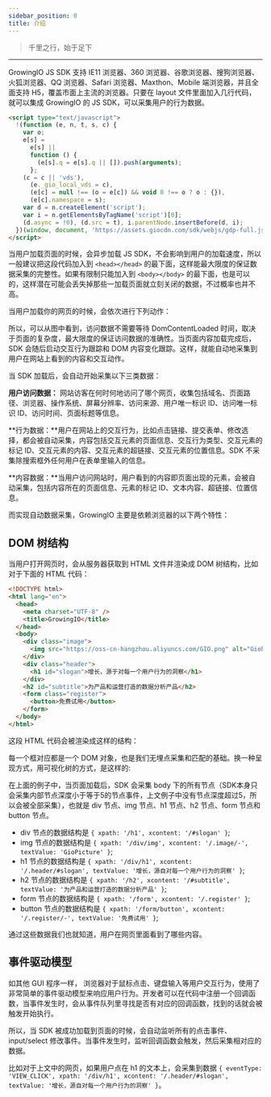```yaml
---
sidebar_position: 0
title: 介绍
---
```


> 千里之行，始于足下

----------------
GrowingIO JS SDK 支持 IE11 浏览器、360 浏览器、谷歌浏览器、搜狗浏览器、火狐浏览器、QQ 浏览器、Safari 浏览器、Maxthon、Mobile 端浏览器，并且全面支持 H5，覆盖市面上主流的浏览器。只要在 layout 文件里面加入几行代码，就可以集成 GrowingIO 的 JS SDK，可以采集用户的行为数据。

```html
<script type="text/javascript">
  !(function (e, n, t, s, c) {
    var o;
    e[s] =
      e[s] ||
      function () {
        (e[s].q = e[s].q || []).push(arguments);
      };
    (c = c || 'vds'),
      (e._gio_local_vds = c),
      (e[c] = null !== (o = e[c]) && void 0 !== o ? o : {}),
      (e[c].namespace = s);
    var d = n.createElement('script');
    var i = n.getElementsByTagName('script')[0];
    (d.async = !0), (d.src = t), i.parentNode.insertBefore(d, i);
  })(window, document, 'https://assets.giocdn.com/sdk/webjs/gdp-full.js', 'gdp');
</script>
```

当用户加载页面的时候，会异步加载 JS SDK，不会影响到用户的加载速度，所以一般建议把这段代码加入到 `<head></head>` 的最下面，这样能最大限度的保证数据采集的完整性。如果有限制只能加入到 `<body></body>` 的最下面，也是可以的，这样潜在可能会丢失掉那些一加载页面就立刻关闭的数据，不过概率也并不高。

当用户加载你的网页的时候，会依次进行下列动作：

<ImageLoader path="img/webjs/introduce" />

所以，可以从图中看到，访问数据不需要等待 DomContentLoaded 时间，取决于页面的复杂度，最大限度的保证访问数据的准确性。当页面内容加载完成后，SDK 会随后启动交互行为跟踪和 DOM 内容变化跟踪。这样，就能自动地采集到用户在网站上看到的内容和交互动作。

当 SDK 加载后，会自动开始采集以下三类数据：

**用户访问数据：** 网站访客在何时何地访问了哪个网页，收集包括域名、页面路径、浏览器、操作系统、屏幕分辨率、访问来源、用户唯一标识 ID、访问唯一标识 ID、访问时间、页面标题等信息。

**行为数据：**用户在网站上的交互行为，比如点击链接、提交表单、修改选择，都会被自动采集，内容包括交互元素的页面信息、交互行为类型、交互元素的标记 ID、交互元素的内容、交互元素的超链接、交互元素的位置信息。SDK 不采集除搜索框外任何用户在表单里输入的信息。

**内容数据：**当用户访问网站时，用户看到的内容即页面出现的元素，会被自动采集，包括内容所在的页面信息、元素的标记 ID、文本内容、超链接、位置信息。

而实现自动数据采集，GrowingIO 主要是依赖浏览器的以下两个特性：

## DOM 树结构

当用户打开网页时，会从服务器获取到 HTML 文件并渲染成 DOM 树结构，比如对于下面的 HTML 代码：

```html
<!DOCTYPE html>
<html lang="en">
  <head>
    <meta charset="UTF-8" />
    <title>GrowingIO</title>
  </head>
  <body>
    <div class="image">
      <img src="https://oss-cn-hangzhou.aliyuncs.com/GIO.png" alt="GioPicture" />
    </div>
    <div class="header">
      <h1 id="slogan">增长，源于对每一个用户行为的洞察</h1>
    </div>
    <h2 id="subtitle">为产品和运营打造的数据分析产品</h2>
    <form class="register">
      <button>免费试用</button>
    </form>
  </body>
</html>
```

这段 HTML 代码会被渲染成这样的结构：

<ImageLoader path="img/webjs/dom_structure" width="35%" />

每一个框对应都是一个 DOM 对象，也是我们无埋点采集和匹配的基础。换一种呈现方式，用可视化树的方式，是这样的:

<ImageLoader path="img/webjs/dom_tree" width="85%" />

在上面的例子中，当页面加载后，SDK 会采集 body 下的所有节点（SDK本身只会采集内部节点深度小于等于5的节点事件，上文例子中没有节点深度超过5，所以会被全部采集），也就是 div 节点、img 节点、h1 节点、h2 节点、form 节点和 button 节点。

* div 节点的数据结构是 `{ xpath: '/h1', xcontent: '/#slogan' }`;
* img 节点的数据结构是 `{ xpath: '/div/img', xcontent: '/.image/-', textValue: 'GioPicture' }`;
* h1 节点的数据结构是 `{ xpath: '/div/h1', xcontent: '/.header/#slogan', textValue: '增长，源自对每一个用户行为的洞察' }`;
* h2 节点的数据结构是 `{ xpath: '/h2', xcontent: '/#subtitle', textValue: '为产品和运营打造的数据分析产品' }`;
* form 节点的数据结构是 `{ xpath: '/form', xcontent: '/.register' }`;
* button 节点的数据结构是 `{ xpath: '/form/button', xcontent: '/.register/-', textValue: '免费试用' }`;

通过这些数据我们也就知道，用户在网页里面看到了哪些内容。

## 事件驱动模型

如其他 GUI 程序一样， 浏览器对于鼠标点击、键盘输入等用户交互行为，使用了非常简单的事件驱动模型来响应用户行为。开发者可以在代码中注册一个回调函数，当事件发生时，会从事件队列里寻找是否有对应的回调函数，找到的话就会被触发开始执行。

<ImageLoader path="img/webjs/event_loop" />

所以，当 SDK 被成功加载到页面的时候，会自动监听所有的点击事件、input/select 修改事件。当事件发生时，监听回调函数会触发，然后采集相对应的数据。

比如对于上文中的网页，如果用户点在 h1 的文本上，会采集到数据 `{ eventType: 'VIEW_CLICK', xpath: '/div/h1', xcontent: '/.header/#slogan', textValue: '增长，源自对每一个用户行为的洞察' }`。
